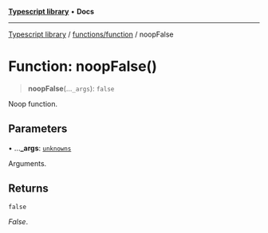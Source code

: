 [**Typescript library**](../../../index.md) • **Docs**

***

[Typescript library](../../../modules.md) / [functions/function](../index.md) / noopFalse

# Function: noopFalse()

> **noopFalse**(...`_args`): `false`

Noop function.

## Parameters

• ...**\_args**: [`unknowns`](../../../types/core/type-aliases/unknowns.md)

Arguments.

## Returns

`false`

_False_.
